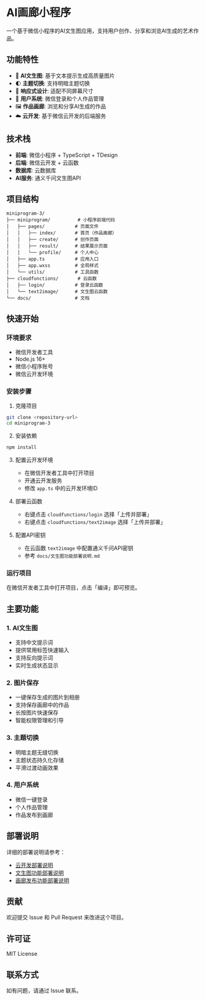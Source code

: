# AI画廊小程序

一个基于微信小程序的AI文生图应用，支持用户创作、分享和浏览AI生成的艺术作品。

## 功能特性

- 🎨 **AI文生图**: 基于文本提示生成高质量图片
- 🌓 **主题切换**: 支持明暗主题切换
- 📱 **响应式设计**: 适配不同屏幕尺寸
- 👤 **用户系统**: 微信登录和个人作品管理
- 🖼️ **作品画廊**: 浏览和分享AI生成的作品
- ☁️ **云开发**: 基于微信云开发的后端服务

## 技术栈

- **前端**: 微信小程序 + TypeScript + TDesign
- **后端**: 微信云开发 + 云函数
- **数据库**: 云数据库
- **AI服务**: 通义千问文生图API

## 项目结构

```
miniprogram-3/
├── miniprogram/          # 小程序前端代码
│   ├── pages/           # 页面文件
│   │   ├── index/       # 首页（作品画廊）
│   │   ├── create/      # 创作页面
│   │   ├── result/      # 结果展示页面
│   │   └── profile/     # 个人中心
│   ├── app.ts           # 应用入口
│   ├── app.wxss         # 全局样式
│   └── utils/           # 工具函数
├── cloudfunctions/       # 云函数
│   ├── login/           # 登录云函数
│   └── text2image/      # 文生图云函数
└── docs/                # 文档
```

## 快速开始

### 环境要求

- 微信开发者工具
- Node.js 16+
- 微信小程序账号
- 微信云开发环境

### 安装步骤

1. 克隆项目
```bash
git clone <repository-url>
cd miniprogram-3
```

2. 安装依赖
```bash
npm install
```

3. 配置云开发环境
   - 在微信开发者工具中打开项目
   - 开通云开发服务
   - 修改 `app.ts` 中的云开发环境ID

4. 部署云函数
   - 右键点击 `cloudfunctions/login` 选择「上传并部署」
   - 右键点击 `cloudfunctions/text2image` 选择「上传并部署」

5. 配置API密钥
   - 在云函数 `text2image` 中配置通义千问API密钥
   - 参考 `docs/文生图功能部署说明.md`

### 运行项目

在微信开发者工具中打开项目，点击「编译」即可预览。

## 主要功能

### 1. AI文生图
- 支持中文提示词
- 提供常用标签快速输入
- 支持反向提示词
- 实时生成状态显示

### 2. 图片保存
- 一键保存生成的图片到相册
- 支持保存画廊中的作品
- 长按图片快速保存
- 智能权限管理和引导

### 3. 主题切换
- 明暗主题无缝切换
- 主题状态持久化存储
- 平滑过渡动画效果

### 4. 用户系统
- 微信一键登录
- 个人作品管理
- 作品发布到画廊

## 部署说明

详细的部署说明请参考：
- [云开发部署说明](./云开发部署说明.md)
- [文生图功能部署说明](./docs/文生图功能部署说明.md)
- [画廊发布功能部署说明](./docs/画廊发布功能部署说明.md)

## 贡献

欢迎提交 Issue 和 Pull Request 来改进这个项目。

## 许可证

MIT License

## 联系方式

如有问题，请通过 Issue 联系。